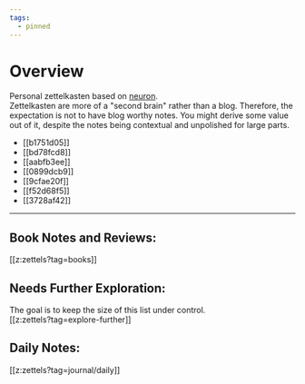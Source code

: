 ```yaml
---
tags: 
  - pinned
---
```

# Overview
Personal zettelkasten based on [neuron](https://neuron.zettel.page/).  
Zettelkasten are more of a "second brain" rather than a blog. Therefore, the expectation is not to have blog worthy notes. You might derive some value out of it, despite the notes being contextual and unpolished for large parts.

* [[b1751d05]]
* [[bd78fcd8]]
* [[aabfb3ee]]
* [[0899dcb9]]
* [[9cfae20f]]
* [[f52d68f5]]
* [[3728af42]]

---
## Book Notes and Reviews:
[[z:zettels?tag=books]]

## Needs Further Exploration:
The goal is to keep the size of this list under control.  
[[z:zettels?tag=explore-further]]

## Daily Notes:
[[z:zettels?tag=journal/daily]]



